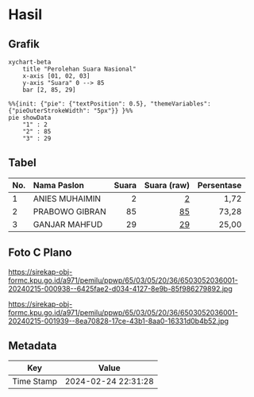 # Hasil

## Grafik

```mermaid
xychart-beta
    title "Perolehan Suara Nasional"
    x-axis [01, 02, 03]
    y-axis "Suara" 0 --> 85
    bar [2, 85, 29]
```

```mermaid
%%{init: {"pie": {"textPosition": 0.5}, "themeVariables": {"pieOuterStrokeWidth": "5px"}} }%%
pie showData
    "1" : 2
    "2" : 85
    "3" : 29
```

## Tabel

| No. | Nama Paslon    | Suara | Suara (raw) | Persentase |
|:--- |:-------------- | -----:| -----------:| ----------:|
| 1   | ANIES MUHAIMIN | 2     | [2][p-1]    | 1,72       |
| 2   | PRABOWO GIBRAN | 85    | [85][p-2]   | 73,28      |
| 3   | GANJAR MAHFUD  | 29    | [29][p-3]   | 25,00      |


[p-1]: https://github.com/gigit-pemilu/pemilu-2024/blob/main/pilpres/hitung-suara/sub/65-kalimantan-utara/sub/03-nunukan/sub/05-krayan/sub/2036-pa'-api/sub/001-tps/sub/paslon-1.txt
[p-2]: https://github.com/gigit-pemilu/pemilu-2024/blob/main/pilpres/hitung-suara/sub/65-kalimantan-utara/sub/03-nunukan/sub/05-krayan/sub/2036-pa'-api/sub/001-tps/sub/paslon-2.txt
[p-3]: https://github.com/gigit-pemilu/pemilu-2024/blob/main/pilpres/hitung-suara/sub/65-kalimantan-utara/sub/03-nunukan/sub/05-krayan/sub/2036-pa'-api/sub/001-tps/sub/paslon-3.txt

## Foto C Plano

https://sirekap-obj-formc.kpu.go.id/a971/pemilu/ppwp/65/03/05/20/36/6503052036001-20240215-000938--6425fae2-d034-4127-8e9b-85f986279892.jpg

https://sirekap-obj-formc.kpu.go.id/a971/pemilu/ppwp/65/03/05/20/36/6503052036001-20240215-001939--8ea70828-17ce-43b1-8aa0-16331d0b4b52.jpg


## Metadata

| Key        | Value               |
| ---------- | ------------------- |
| Time Stamp | 2024-02-24 22:31:28 |



